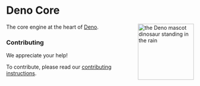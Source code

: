 # Deno Core

<img align="right" src="https://deno.land/logo.svg" height="150px" alt="the Deno mascot dinosaur standing in the rain">

The core engine at the heart of [Deno](https://deno.com/runtime).

### Contributing

We appreciate your help!

To contribute, please read our
[contributing instructions](https://docs.deno.com/runtime/manual/references/contributing).

[Twitter badge]: https://img.shields.io/twitter/follow/deno_land.svg?style=social&label=Follow
[Twitter link]: https://twitter.com/intent/follow?screen_name=deno_land
[YouTube badge]: https://img.shields.io/youtube/channel/subscribers/UCqC2G2M-rg4fzg1esKFLFIw?style=social
[YouTube link]: https://www.youtube.com/@deno_land
[Discord badge]: https://img.shields.io/discord/684898665143206084?logo=discord&style=social
[Discord link]: https://discord.gg/deno
